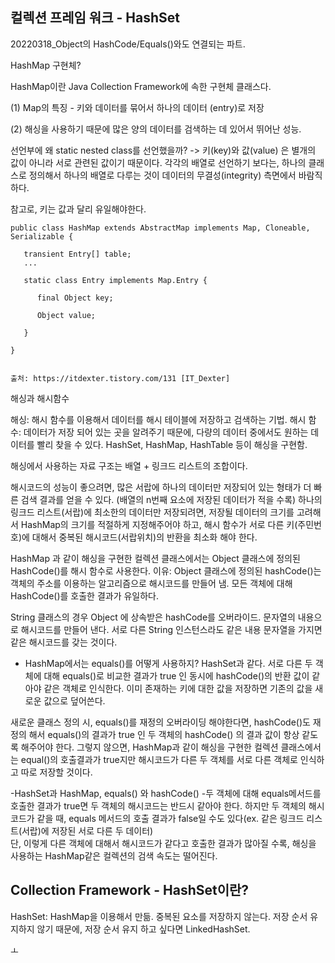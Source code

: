 
## 컬렉션 프레임 워크 - HashSet

20220318_Object의 HashCode/Equals()와도 연결되는 파트.

HashMap 구현체?

HashMap이란 Java Collection Framework에 속한 구현체 클래스다.

(1) Map의 특징  - 키와 데이터를 묶어서 하나의 데이터 (entry)로 저장

(2) 해싱을 사용하기 때문에 많은 양의 데이터를 검색하는 데 있어서 뛰어난 성능.

선언부에 왜 static nested class를 선언했을까? 
-> 키(key)와 값(value) 은 별개의 값이 아니라 서로 관련된 값이기 때문이다. 각각의 배열로 선언하기 보다는, 하나의 클래스로 정의해서 하나의 배열로 다루는 것이 
데이터의 무결성(integrity) 측면에서 바람직하다. 

참고로, 키는 값과 달리 유일해야한다. 

```
public class HashMap extends AbstractMap implements Map, Cloneable, Serializable {

   transient Entry[] table;
   ...

   static class Entry implements Map.Entry {

      final Object key;

      Object value;

   }

}


출처: https://itdexter.tistory.com/131 [IT_Dexter]

```

해싱과 해시함수

해싱: 해시 함수를 이용해서 데이터를 해시 테이블에 저장하고 검색하는 기법. 
해시 함수: 데이터가 저장 되어 있는 곳을 알려주기 때문에, 다량의 데이터 중에서도 원하는 데이터를 빨리 찾을 수 있다. HashSet, HashMap, HashTable 등이 해싱을 구현함. 

해싱에서 사용하는 자료 구조는 배열 + 링크드 리스트의 조합이다. 

해시코드의 성능이 좋으려면, 많은 서랍에 하나의 데이터만 저장되어 있는 형태가 더 빠른 검색 결과를 얻을 수 있다. (배열의 n번째 요소에 저장된 데이터가 적을 수록)
하나의 링크드 리스트(서랍)에 최소한의 데이터만 저장되려면, 저장될 데이터의 크기를 고려해서 HashMap의 크기를 적절하게 지정해주어야 하고, 
해시 함수가 서로 다른 키(주민번호)에 대해서 중복된 해시코드(서랍위치)의 반환을 최소화 해야 한다. 

HashMap 과 같이 해싱을 구현한 컬렉션 클래스에서는 Object 클래스에 정의된 HashCode()를 해시 함수로 사용한다.
이유: Object 클래스에 정의된 hashCode()는 객체의 주소를 이용하는 알고리즘으로 해시코드를 만들어 냄. 모든 객체에 대해 HashCode()를 호출한 결과가 유일하다. 

String 클래스의 경우 Object 에 상속받은 hashCode를 오버라이드. 문자열의 내용으로 해시코드를 만들어 낸다. 서로 다른 String 인스턴스라도 같은 내용 문자열을 가지면 
같은 해시코드를 갖는 것이다. 

- HashMap에서는 equals()를 어떻게 사용하지? 
HashSet과 같다. 서로 다른 두 객체에 대해 equals()로 비교한 결과가 true 인 동시에 hashCode()의 반환 값이 같아야 같은 객체로 인식한다.
이미 존재하는 키에 대한 값을 저장하면 기존의 값을 새로운 값으로 덮어쓴다. 

새로운 클래스 정의 시, equals()를 재정의 오버라이딩 해야한다면, hashCode()도 재정의 해서 equals()의 결과가 true 인 두 객체의 hashCode() 의 결과 값이 항상 같도록 해주어야 한다. 
그렇지 않으면, HashMap과 같이 해싱을 구현한 컬렉션 클래스에서는 equal()의 호출결과가 true지만 해시코드가 다른 두 객체를 서로 다른 객체로 인식하고 따로 저장할 것이다. 

-HashSet과 HashMap, equals() 와 hashCode()
-두 객체에 대해 equals메서드를 호출한 결과가 true면 두 객체의 해시코드는 반드시 같아야 한다. 
하지만 두 객체의 해시코드가 같을 때, equals 메서드의 호출 결과가 false일 수도 있다(ex. 같은 링크드 리스트(서랍)에 저장된 서로 다른 두 데이터)  
단, 이렇게 다른 객체에 대해서 해시코드가 같다고 호출한 결과가 많아질 수록, 해싱을 사용하는 HashMap같은 컬렉션의 검색 속도는 떨어진다. 


## Collection Framework - HashSet이란?

HashSet: HashMap을 이용해서 만듦. 중복된 요소를 저장하지 않는다. 저장 순서 유지하지 않기 때문에, 저장 순서 유지 하고 싶다면 LinkedHashSet. 

ㅗ